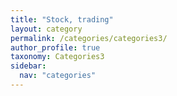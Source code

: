 ```yaml
---
title: "Stock, trading"
layout: category
permalink: /categories/categories3/
author_profile: true
taxonomy: Categories3
sidebar:
  nav: "categories"
---
```


